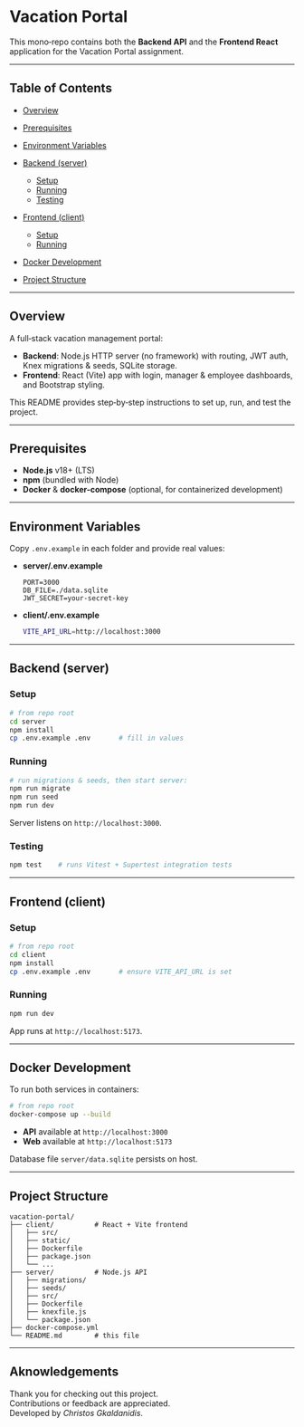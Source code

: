 # Vacation Portal

This mono‑repo contains both the **Backend API** and the **Frontend React** application for the Vacation Portal assignment.

---

## Table of Contents

* [Overview](#overview)
* [Prerequisites](#prerequisites)
* [Environment Variables](#environment-variables)
* [Backend (server)](#backend-server)

  * [Setup](#setup)
  * [Running](#running)
  * [Testing](#testing)
* [Frontend (client)](#frontend-client)

  * [Setup](#setup-1)
  * [Running](#running-1)
* [Docker Development](#docker-development)
* [Project Structure](#project-structure)

---

## Overview

A full‑stack vacation management portal:

* **Backend**: Node.js HTTP server (no framework) with routing, JWT auth, Knex migrations & seeds, SQLite storage.
* **Frontend**: React (Vite) app with login, manager & employee dashboards, and Bootstrap styling.

This README provides step‑by‑step instructions to set up, run, and test the project.

---

## Prerequisites

* **Node.js** v18+ (LTS)
* **npm** (bundled with Node)
* **Docker** & **docker-compose** (optional, for containerized development)

---

## Environment Variables

Copy `.env.example` in each folder and provide real values:

* **server/.env.example**

  ```dotenv
  PORT=3000
  DB_FILE=./data.sqlite
  JWT_SECRET=your-secret-key
  ```

* **client/.env.example**

  ```bash
  VITE_API_URL=http://localhost:3000
  ```

---

## Backend (server)

### Setup

```bash
# from repo root
cd server
npm install
cp .env.example .env       # fill in values
```

### Running

```bash
# run migrations & seeds, then start server:
npm run migrate
npm run seed
npm run dev
```

Server listens on `http://localhost:3000`.

### Testing

```bash
npm test    # runs Vitest + Supertest integration tests
```

---

## Frontend (client)

### Setup

```bash
# from repo root
cd client
npm install
cp .env.example .env       # ensure VITE_API_URL is set
```

### Running

```bash
npm run dev
```

App runs at `http://localhost:5173`.

---

## Docker Development

To run both services in containers:

```bash
# from repo root
docker-compose up --build
```

* **API** available at `http://localhost:3000`
* **Web** available at `http://localhost:5173`

Database file `server/data.sqlite` persists on host.

---

## Project Structure

```
vacation-portal/
├── client/          # React + Vite frontend
│   ├── src/
│   ├── static/
│   ├── Dockerfile
│   ├── package.json
│   └── ...
├── server/          # Node.js API
│   ├── migrations/
│   ├── seeds/
│   ├── src/
│   ├── Dockerfile
│   ├── knexfile.js
│   └── package.json
├── docker-compose.yml
└── README.md        # this file
```

---

## Aknowledgements

Thank you for checking out this project.  
Contributions or feedback are appreciated.  
Developed by *Christos Gkaldanidis*.
